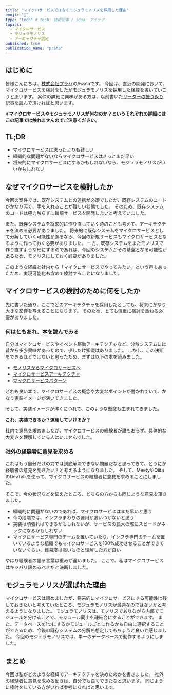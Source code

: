 ```yaml
---
title: "マイクロサービスではなくモジュラモノリスを採用した理由"
emoji: "💬"
type: "tech" # tech: 技術記事 / idea: アイデア
topics:
  - マイクロサービス
  - モジュラモノリス
  - アーキテクチャ選定
published: true
publication_name: "praha"
---
```


## はじめに

皆様こんにちは、[株式会社プラハ](https://www.praha-inc.com/)のAwataです。
今回は、直近の開発において、マイクロサービスを検討をしたがモジュラモノリスを採用した経緯を書いていこうと思います。
案件の詳細に興味がある方は、以前書いた[リーダーの振り返り記事](https://zenn.dev/praha/articles/6ca14058507cb1)を読んで頂ければと思います。

**※マイクロサービスやモジュラモノリスが何なのか？というそれぞれの詳細にはこの記事では触れませんのでご注意ください。**

## TL;DR

- マイクロサービスは思ったよりも難しい
- 組織的な問題がないならマイクロサービスはきっとまだ早い
- 将来的にマイクロサービスにするかもしれないなら、モジュラモノリスがいいかもしれない

## なぜマイクロサービスを検討したか

今回の案件では、既存システムとの連携が必須でしたが、既存システムのコードがかなり汚く、手を入れることが難しい状態でした。
そのため、既存システムのコードは極力触らずに新規サービスを開発したいと考えていました。

また、既存システムを将来的に作り直していく時のことも考えて、アーキテクチャを決める必要がありました。
将来的に既存システムをマイクロサービスとして分解していく可能性があるなら、今回の新規サービスもマイクロサービスとなるように作っておく必要がありました。
一方、既存システムをまたモノリスで作り直すような形にするのであれば、今回のシステムがその基盤となる可能性があるため、モノリスにしておく必要がありました。

このような経緯と社内から「マイクロサービスでやってみたい」という声もあったため、実現可能化も含めて検討することになりました。

## マイクロサービスの検討のために何をしたか

先に書いた通り、ここでどのアーキテクチャを採用したとしても、将来にかなり大きな影響を与えることになります。
そのため、とても慎重に検討を重ねる必要がありました。

### 何はともあれ、本を読んでみる

自分はマイクロサービスやイベント駆動アーキテクチャなど、分散システムには昔から多少興味があったので、少しだけ知識はありました。
しかし、この決断をできるほどではないと思ったため、まずは以下の本を読みました。

- [モノリスからマイクロサービスへ](https://www.oreilly.co.jp/books/9784873119311/)
- [マイクロサービスアーキテクチャ](https://book.impress.co.jp/books/1118101063)
- [マイクロサービスパターン](https://www.amazon.co.jp/%E3%83%9E%E3%82%A4%E3%82%AF%E3%83%AD%E3%82%B5%E3%83%BC%E3%83%93%E3%82%B9%E3%82%A2%E3%83%BC%E3%82%AD%E3%83%86%E3%82%AF%E3%83%81%E3%83%A3-Sam-Newman/dp/4873117607)

どれも良い本で、マイクロサービスの概念や大変なポイントが書かれていて、かなり実装イメージが沸いてきました。

そして、実装イメージが沸くにつれて、このような懸念も生まれてきました。

**これ、実装できるか？運用していけるか？**

社内で意見を求めましたが、マイクロサービスの経験者が誰もおらず、具体的な大変さを理解している人はいませんでした。

### 社外の経験者に意見を求める

これはもう自分だけの力では到底解決できない問題だなと思ってきて、どうにか経験者の意見を聞きたい！と考えるようになりました。
そして、MeetyやQiitaのDevTalkを使って、マイクロサービスの経験者に意見を求めることにしました。

そこで、今の状況などを伝えたところ、どちらの方からも同じような意見を頂きました。

- 組織的に問題がないのであれば、マイクロサービスはまだ早いと思う
- 今の段階では、インフラまわりの運用が追いつかないと思う
- 実装は頑張ればできるかもしれないが、サービスの拡大の際にスピードがネックになるかもしれない
- マイクロサービス専門のチームを置いていたり、インフラ専門のチームを置いているような組織でもマイクロサービスを100%成功させることができていないくらい、難易度は高いものと理解した方が良い

やはり経験者の語る言葉は重みが違いました。
ここで、私はマイクロサービスはキッパリ諦めるべきだと決断しました。

## モジュラモノリスが選ばれた理由

マイクロサービスは諦めましたが、将来的にマイクロサービスにする可能性は残しておきたいと考えていたところ、モジュラモノリスが最適なのではないかと考えるようになりました。
モジュラモノリスは、モノリスでありながら内部でモジュールを分けることで、モジュール同士を疎結合にすることができます。
また、データベースを1つにするかモジュールごとに作るかも自由に選択することができるため、今後の既存システムの分解を想定してもちょうど良いと感じました。
今回のモジュラモノリスでは、単一のデータベースで動作するようにしました。

## まとめ

今回は私がどのような経緯でアーキテクチャを決めたのかを書きました。
社外の経験者に意見を求める動きは、自分でも良くできたなと思います。
同じように検討をしている方がいれば参考になればと思います。
